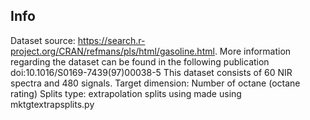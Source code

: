 Info
----

Dataset source: https://search.r-project.org/CRAN/refmans/pls/html/gasoline.html.
                More information regarding the dataset can be found in the following
                publication doi:10.1016/S0169-7439(97)00038-5
                This dataset consists of 60 NIR spectra and 480 signals.
Target dimension: Number of octane (octane rating)
Splits type: extrapolation splits using made using mktgtextrapsplits.py



